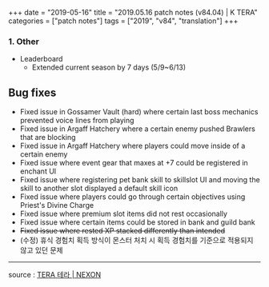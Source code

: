 +++
date = "2019-05-16"
title = "2019.05.16 patch notes (v84.04) | K TERA"
categories = ["patch notes"]
tags = ["2019", "v84", "translation"]
+++

### 1. Other
- Leaderboard
  - Extended current season by 7 days (5/9~6/13)

## Bug fixes

- Fixed issue in Gossamer Vault (hard) where certain last boss mechanics prevented voice lines from playing
- Fixed issue in Argaff Hatchery where a certain enemy pushed Brawlers that are blocking
- Fixed issue in Argaff Hatchery where players could move inside of a certain enemy
- Fixed issue where event gear that maxes at +7 could be registered in enchant UI
- Fixed issue where registering pet bank skill to skillslot UI and moving the skill to another slot displayed a default skill icon
- Fixed issue where players could go through certain objectives using Priest's Divine Charge
- Fixed issue where premium slot items did not rest occasionally
- Fixed issue where certain items could be stored in bank and guild bank
- ~~Fixed issue where rested XP stacked differently than intended~~
- (수정) 휴식 경험치 획득 방식이 몬스터 처치 시 획득 경험치를 기준으로 적용되지 않고 있던 문제

----

source : [TERA 테라 | NEXON](http://tera.nexon.com/news/update/view.aspx?n4articlesn=393)
